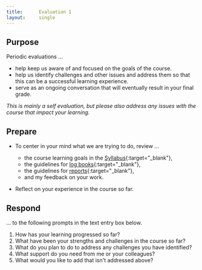 ```yaml
---
title:      Evaluation 1
layout:     single
---
```

## Purpose

Periodic evaluations ...

- help keep us aware of and focused on the goals of the course.
- help us identify challenges and other issues and address them so that this can be a successful learning experience.
- serve as an ongoing conversation that will eventually result in your final grade.

*This is mainly a self evaluation, but please also address any issues with the course that impact your learning.*

## Prepare

- To center in your mind what we are trying to do, review ...
  - the course learning goals in the [Syllabus](syllabus.html){:target="_blank"},
  - the guidelines for [log books](guides/p328_log_guide.html){:target="_blank"},
  - the guidelines for [reports](guides/p328_report_guide.html){:target="_blank"},
  - and my feedback on your work. 

- Reflect on your experience in the course so far.

## Respond

... to the following prompts in the text entry box below. 

1. How has your learning progressed so far?
2. What have been your strengths and challenges in the course so far?
3. What do you plan to do to address any challenges you have identified?
4. What support do you need from me or your colleagues?
5. What would you like to add that isn't addressed above?
